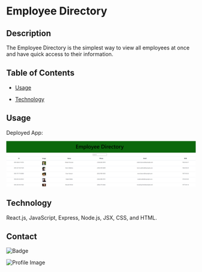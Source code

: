 # Employee Directory

## Description

The Employee Directory is the simplest way to view all employees at once and have quick access to their information.

## Table of Contents

- [Usage](#usage)

- [Technology](#Technology)

## Usage

Deployed App:

![Demo](./public/demo.PNG)

## Technology

React.js, JavaScript, Express, Node.js, JSX, CSS, and HTML.

## Contact

![Badge](https://img.shields.io/badge/Github-goisonberry-4cbbb9)

![Profile Image](https://github.com/goisonberry.png?size=60)
